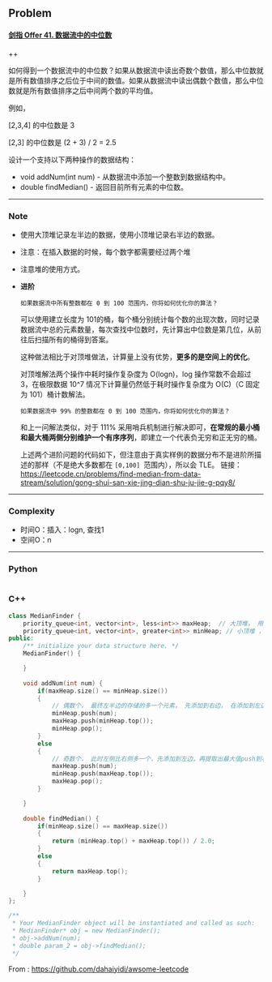 ## Problem

#### [剑指 Offer 41. 数据流中的中位数](https://leetcode.cn/problems/shu-ju-liu-zhong-de-zhong-wei-shu-lcof/)

++

如何得到一个数据流中的中位数？如果从数据流中读出奇数个数值，那么中位数就是所有数值排序之后位于中间的数值。如果从数据流中读出偶数个数值，那么中位数就是所有数值排序之后中间两个数的平均值。

例如，

[2,3,4] 的中位数是 3

[2,3] 的中位数是 (2 + 3) / 2 = 2.5

设计一个支持以下两种操作的数据结构：

- void addNum(int num) - 从数据流中添加一个整数到数据结构中。
- double findMedian() - 返回目前所有元素的中位数。

------

### Note

- 使用大顶堆记录左半边的数据，使用小顶堆记录右半边的数据。

- 注意：在插入数据的时候，每个数字都需要经过两个堆

- 注意堆的使用方式。

- **进阶**

      如果数据流中所有整数都在 0 到 100 范围内，你将如何优化你的算法？

  可以使用建立长度为 101的桶，每个桶分别统计每个数的出现次数，同时记录数据流中总的元素数量，每次查找中位数时，先计算出中位数是第几位，从前往后扫描所有的桶得到答案。

  这种做法相比于对顶堆做法，计算量上没有优势，**更多的是空间上的优化**。

  对顶堆解法两个操作中耗时操作复杂度为 O(log⁡n)，log 操作常数不会超过 3，在极限数据 10^7 情况下计算量仍然低于耗时操作复杂度为 O(C)（C 固定为 101）桶计数解法。

      如果数据流中 99% 的整数都在 0 到 100 范围内，你将如何优化你的算法？

  和上一问解法类似，对于 111% 采用哨兵机制进行解决即可，**在常规的最小桶和最大桶两侧分别维护一个有序序列**，即建立一个代表负无穷和正无穷的桶。

  上述两个进阶问题的代码如下，但注意由于真实样例的数据分布不是进阶所描述的那样（不是绝大多数都在 `[0,100] `范围内），所以会 TLE。
  链接：https://leetcode.cn/problems/find-median-from-data-stream/solution/gong-shui-san-xie-jing-dian-shu-ju-jie-g-pqy8/

------

### Complexity

- 时间O：插入：logn, 查找1
- 空间O：n

------

### Python

```python

```

### C++

```C++
class MedianFinder {
    priority_queue<int, vector<int>, less<int>> maxHeap;  // 大顶堆， 用于存放左半边的数据
    priority_queue<int, vector<int>, greater<int>> minHeap; // 小顶堆 ，用于存放右半边的数据
public:
    /** initialize your data structure here. */
    MedianFinder() {

    }
    
    void addNum(int num) {
        if(maxHeap.size() == minHeap.size())
        {
            // 偶数个， 最终左半边的存储的多一个元素， 先添加到右边， 在添加到左边
            minHeap.push(num);
            maxHeap.push(minHeap.top());
            minHeap.pop();
        }
        else
        {
            // 奇数个， 此时左侧比右侧多一个，先添加到左边，再提取出最大值push到右边
            maxHeap.push(num);
            minHeap.push(maxHeap.top());
            maxHeap.pop();
        }

    }
    
    double findMedian() {
        if(minHeap.size() == maxHeap.size())
        {
            return (minHeap.top() + maxHeap.top()) / 2.0;
        }
        else
        {
            return maxHeap.top();
        }

    }
};

/**
 * Your MedianFinder object will be instantiated and called as such:
 * MedianFinder* obj = new MedianFinder();
 * obj->addNum(num);
 * double param_2 = obj->findMedian();
 */
```



From : https://github.com/dahaiyidi/awsome-leetcode

